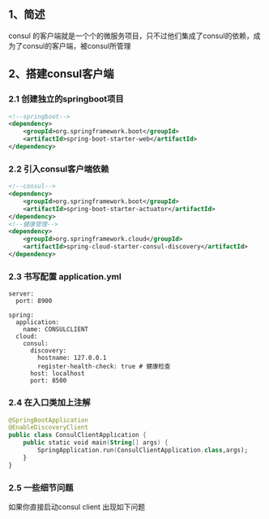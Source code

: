 ##  1、简述

consul 的客户端就是一个个的微服务项目，只不过他们集成了consul的依赖，成为了consul的客户端，被consul所管理

## 2、搭建consul客户端

### 2.1 创建独立的springboot项目

```xml
<!--springboot-->
<dependency>
    <groupId>org.springframework.boot</groupId>
    <artifactId>spring-boot-starter-web</artifactId>
</dependency>
```

### 2.2 引入consul客户端依赖

```xml
<!--consul-->
<dependency>
    <groupId>org.springframework.boot</groupId>
    <artifactId>spring-boot-starter-actuator</artifactId>
</dependency>
<!--健康管理-->
<dependency>
    <groupId>org.springframework.cloud</groupId>
    <artifactId>spring-cloud-starter-consul-discovery</artifactId>
</dependency>
```

### 2.3 书写配置 application.yml

```properties
server:
  port: 8900

spring:
  application:
    name: CONSULCLIENT
  cloud:
    consul:
      discovery:
        hostname: 127.0.0.1
        register-health-check: true # 健康检查
      host: localhost
      port: 8500
```

### 2.4 在入口类加上注解

```kotlin
@SpringBootApplication
@EnableDiscoveryClient
public class ConsulClientApplication {
    public static void main(String[] args) {
        SpringApplication.run(ConsulClientApplication.class,args);
    }
}
```

### 2.5 一些细节问题

如果你直接启动consul client 出现如下问题
